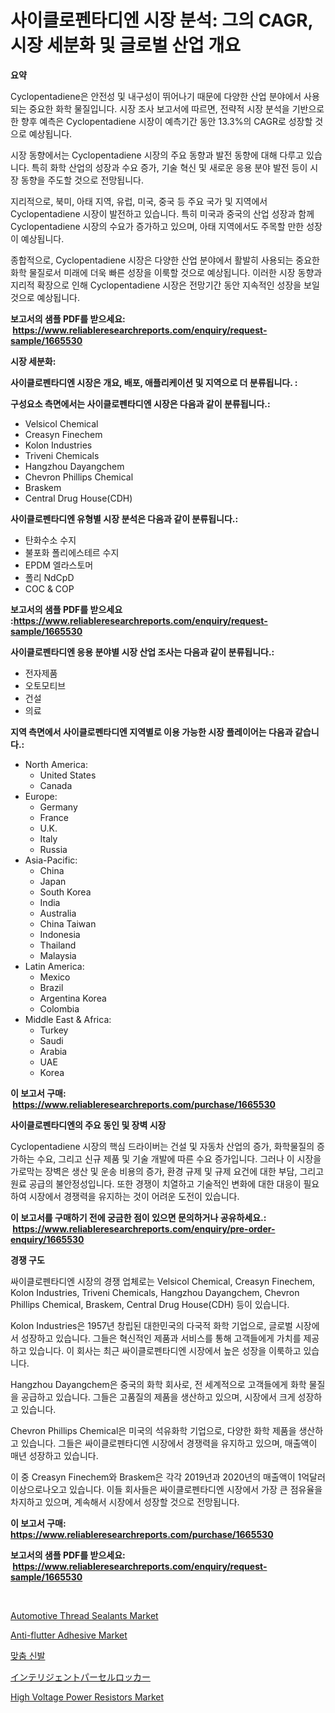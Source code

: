 <p><h1>사이클로펜타디엔 시장 분석: 그의 CAGR, 시장 세분화 및 글로벌 산업 개요</h1></p><p><strong>요약</strong></p>
<p><p>Cyclopentadiene은 안전성 및 내구성이 뛰어나기 때문에 다양한 산업 분야에서 사용되는 중요한 화학 물질입니다. 시장 조사 보고서에 따르면, 전략적 시장 분석을 기반으로한 향후 예측은 Cyclopentadiene 시장이 예측기간 동안 13.3%의 CAGR로 성장할 것으로 예상됩니다.</p><p>시장 동향에서는 Cyclopentadiene 시장의 주요 동향과 발전 동향에 대해 다루고 있습니다. 특히 화학 산업의 성장과 수요 증가, 기술 혁신 및 새로운 응용 분야 발전 등이 시장 동향을 주도할 것으로 전망됩니다.</p><p>지리적으로, 북미, 아태 지역, 유럽, 미국, 중국 등 주요 국가 및 지역에서 Cyclopentadiene 시장이 발전하고 있습니다. 특히 미국과 중국의 산업 성장과 함께 Cyclopentadiene 시장의 수요가 증가하고 있으며, 아태 지역에서도 주목할 만한 성장이 예상됩니다.</p><p>종합적으로, Cyclopentadiene 시장은 다양한 산업 분야에서 활발히 사용되는 중요한 화학 물질로서 미래에 더욱 빠른 성장을 이룩할 것으로 예상됩니다. 이러한 시장 동향과 지리적 확장으로 인해 Cyclopentadiene 시장은 전망기간 동안 지속적인 성장을 보일 것으로 예상됩니다.</p></p>
<p><strong>보고서의 샘플 PDF를 받으세요: &nbsp;<a href="https://www.reliableresearchreports.com/enquiry/request-sample/1665530">https://www.reliableresearchreports.com/enquiry/request-sample/1665530</a></strong></p>
<p><strong>시장 세분화:</strong></p>
<p><strong> 사이클로펜타디엔 시장은 개요, 배포, 애플리케이션 및 지역으로 더 분류됩니다. :</strong></p>
<p><strong>구성요소 측면에서는 사이클로펜타디엔 시장은 다음과 같이 분류됩니다.:</strong></p>
<p><ul><li>Velsicol Chemical</li><li>Creasyn Finechem</li><li>Kolon Industries</li><li>Triveni Chemicals</li><li>Hangzhou Dayangchem</li><li>Chevron Phillips Chemical</li><li>Braskem</li><li>Central Drug House(CDH)</li></ul></p>
<p><strong> 사이클로펜타디엔 유형별 시장 분석은 다음과 같이 분류됩니다.:</strong></p>
<p><ul><li>탄화수소 수지</li><li>불포화 폴리에스테르 수지</li><li>EPDM 엘라스토머</li><li>폴리 NdCpD</li><li>COC & COP</li></ul></p>
<p><strong>보고서의 샘플 PDF를 받으세요 :<a href="https://www.reliableresearchreports.com/enquiry/request-sample/1665530">https://www.reliableresearchreports.com/enquiry/request-sample/1665530</a></strong></p>
<p><strong> 사이클로펜타디엔 응용 분야별 시장 산업 조사는 다음과 같이 분류됩니다.:</strong></p>
<p><ul><li>전자제품</li><li>오토모티브</li><li>건설</li><li>의료</li></ul></p>
<p><strong>지역 측면에서 사이클로펜타디엔 지역별로 이용 가능한 시장 플레이어는 다음과 같습니다.:</strong></p>
<p><ul>
    <li>
        North America:
        <ul>
            <li>United States</li>
            <li>Canada</li>
        </ul>
    </li>
    <li>
        Europe:
        <ul>
            <li>Germany</li>
            <li>France</li>
            <li>U.K.</li>
            <li>Italy</li>
            <li>Russia</li>
        </ul>
    </li>
    <li>
        Asia-Pacific:
        <ul>
            <li>China</li>
            <li>Japan</li>
            <li>South Korea</li>
            <li>India</li>
            <li>Australia</li>
            <li>China Taiwan</li>
            <li>Indonesia</li>
            <li>Thailand</li>
            <li>Malaysia</li>
        </ul>
    </li>
    <li>
        Latin America:
        <ul>
            <li>Mexico</li>
            <li>Brazil</li>
            <li>Argentina Korea</li>
            <li>Colombia</li>
        </ul>
    </li>
    <li>
        Middle East & Africa:
        <ul>
            <li>Turkey</li>
            <li>Saudi</li>
            <li>Arabia</li>
            <li>UAE</li>
            <li>Korea</li>
        </ul>
    </li>
    </ul></p>
<p><strong>이 보고서 구매: &nbsp;<a href="https://www.reliableresearchreports.com/purchase/1665530">https://www.reliableresearchreports.com/purchase/1665530</a></strong></p>
<p><strong>사이클로펜타디엔의 주요 동인 및 장벽 시장</strong></p>
<p><p>Cyclopentadiene 시장의 핵심 드라이버는 건설 및 자동차 산업의 증가, 화학물질의 증가하는 수요, 그리고 신규 제품 및 기술 개발에 따른 수요 증가입니다. 그러나 이 시장을 가로막는 장벽은 생산 및 운송 비용의 증가, 환경 규제 및 규제 요건에 대한 부담, 그리고 원료 공급의 불안정성입니다. 또한 경쟁이 치열하고 기술적인 변화에 대한 대응이 필요하여 시장에서 경쟁력을 유지하는 것이 어려운 도전이 있습니다.</p></p>
<p><strong>이 보고서를 구매하기 전에 궁금한 점이 있으면 문의하거나 공유하세요.: &nbsp;<a href="https://www.reliableresearchreports.com/enquiry/pre-order-enquiry/1665530">https://www.reliableresearchreports.com/enquiry/pre-order-enquiry/1665530</a></strong></p>
<p><strong>경쟁 구도</strong></p>
<p><p>싸이클로펜타디엔 시장의 경쟁 업체로는 Velsicol Chemical, Creasyn Finechem, Kolon Industries, Triveni Chemicals, Hangzhou Dayangchem, Chevron Phillips Chemical, Braskem, Central Drug House(CDH) 등이 있습니다. </p><p>Kolon Industries은 1957년 창립된 대한민국의 다국적 화학 기업으로, 글로벌 시장에서 성장하고 있습니다. 그들은 혁신적인 제품과 서비스를 통해 고객들에게 가치를 제공하고 있습니다. 이 회사는 최근 싸이클로펜타디엔 시장에서 높은 성장을 이룩하고 있습니다.</p><p>Hangzhou Dayangchem은 중국의 화학 회사로, 전 세계적으로 고객들에게 화학 물질을 공급하고 있습니다. 그들은 고품질의 제품을 생산하고 있으며, 시장에서 크게 성장하고 있습니다.</p><p>Chevron Phillips Chemical은 미국의 석유화학 기업으로, 다양한 화학 제품을 생산하고 있습니다. 그들은 싸이클로펜타디엔 시장에서 경쟁력을 유지하고 있으며, 매출액이 매년 성장하고 있습니다.</p><p>이 중 Creasyn Finechem와 Braskem은 각각 2019년과 2020년의 매출액이 1억달러 이상으로나오고 있습니다. 이들 회사들은 싸이클로펜타디엔 시장에서 가장 큰 점유율을 차지하고 있으며, 계속해서 시장에서 성장할 것으로 전망됩니다.</p></p>
<p><strong>이 보고서 구매: &nbsp; <a href="https://www.reliableresearchreports.com/purchase/1665530">https://www.reliableresearchreports.com/purchase/1665530</a></strong></p>
<p><strong>보고서의 샘플 PDF를 받으세요: &nbsp;<a href="https://www.reliableresearchreports.com/enquiry/request-sample/1665530">https://www.reliableresearchreports.com/enquiry/request-sample/1665530</a></strong><strong></strong></p>
<p>&nbsp;</p>
<p><p><a href="https://issuu.com/reportprime-2/docs/automotive-thread-sealants-market-size-2030.pptx">Automotive Thread Sealants Market</a></p><p><a href="https://issuu.com/reportprime-2/docs/anti-flutter-adhesive-market-size-2030.pptx">Anti-flutter Adhesive Market</a></p><p><a href="https://github.com/vsap75a286l/Market-Research-Report-List-1/blob/main/627353614782.md">맞춤 신발</a></p><p><a href="https://github.com/joaejkdzgyljvo6/Market-Research-Report-List-1/blob/main/769728316008.md">インテリジェントパーセルロッカー</a></p><p><a href="https://github.com/johnbach50/Market-Research-Report-List-2/blob/main/high-voltage-power-resistors-market.md">High Voltage Power Resistors Market</a></p></p>